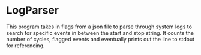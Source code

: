 # LogParser

This program takes in flags from a json file to parse through system logs to
search for specific events in between the start and stop string.  It counts the
number of cycles, flagged events and eventually prints out the line to stdout
for referencing.


